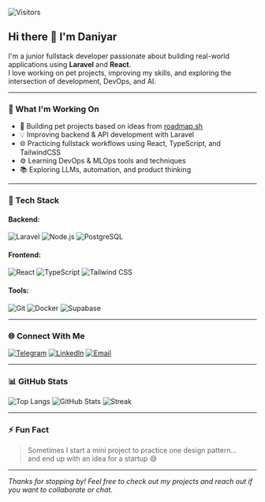 ![Visitors](https://visitor-badge.laobi.icu/badge?page_id=daniyarka03.daniyarka03&style=flat&color=blue)
## Hi there 👋 I'm Daniyar

I'm a junior fullstack developer passionate about building real-world applications using **Laravel** and **React**.  
I love working on pet projects, improving my skills, and exploring the intersection of development, DevOps, and AI.

---

### 💼 What I'm Working On

- 🚀 Building pet projects based on ideas from [roadmap.sh](https://roadmap.sh/backend/project-ideas)  
- 💡 Improving backend & API development with Laravel  
- 🌐 Practicing fullstack workflows using React, TypeScript, and TailwindCSS  
- ⚙️ Learning DevOps & MLOps tools and techniques  
- 📚 Exploring LLMs, automation, and product thinking

---

### 🧠 Tech Stack

#### Backend:
![Laravel](https://img.shields.io/badge/-Laravel-FB503B?style=for-the-badge&logo=laravel&logoColor=white)
![Node.js](https://img.shields.io/badge/-Node.js-339933?style=for-the-badge&logo=node.js&logoColor=white)
![PostgreSQL](https://img.shields.io/badge/-PostgreSQL-336791?style=for-the-badge&logo=postgresql&logoColor=white)

#### Frontend:
![React](https://img.shields.io/badge/-React-20232a?style=for-the-badge&logo=react&logoColor=61dafb)
![TypeScript](https://img.shields.io/badge/-TypeScript-007acc?style=for-the-badge&logo=typescript&logoColor=white)
![Tailwind CSS](https://img.shields.io/badge/-Tailwind-06B6D4?style=for-the-badge&logo=tailwindcss&logoColor=white)

#### Tools:
![Git](https://img.shields.io/badge/-Git-F05032?style=for-the-badge&logo=git&logoColor=white)
![Docker](https://img.shields.io/badge/-Docker-2496ED?style=for-the-badge&logo=docker&logoColor=white)
![Supabase](https://img.shields.io/badge/-Supabase-3ECF8E?style=for-the-badge&logo=supabase&logoColor=white)

---

### 🌐 Connect With Me

[![Telegram](https://img.shields.io/badge/Telegram-2CA5E0?style=for-the-badge&logo=telegram&logoColor=white)](https://t.me/daaniro)
[![LinkedIn](https://img.shields.io/badge/-LinkedIn-0077B5?style=for-the-badge&logo=linkedin&logoColor=white)](https://linkedin.com/in/daniyar03)
[![Email](https://img.shields.io/badge/-Email-D14836?style=for-the-badge&logo=gmail&logoColor=white)](mailto:orazov03.d@gmail.com)

---

### 📊 GitHub Stats

![Top Langs](https://github-readme-stats.vercel.app/api/top-langs/?username=daniyarka03&layout=compact&theme=radical&hide_border=true)
![GitHub Stats](https://github-readme-stats.vercel.app/api?username=daniyarka03&show_icons=true&theme=radical&hide_border=true)
![Streak](https://github-readme-streak-stats.herokuapp.com/?user=daniyarka03&theme=radical&hide_border=true)

---

### ⚡ Fun Fact

> Sometimes I start a mini project to practice one design pattern…  
> and end up with an idea for a startup 😄

---

_Thanks for stopping by! Feel free to check out my projects and reach out if you want to collaborate or chat._
